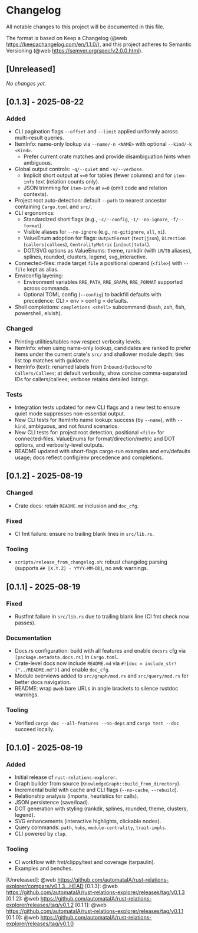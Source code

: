 # Changelog

All notable changes to this project will be documented in this file.

The format is based on Keep a Changelog (@web https://keepachangelog.com/en/1.1.0/),
and this project adheres to Semantic Versioning (@web https://semver.org/spec/v2.0.0.html).

## [Unreleased]

_No changes yet._

## [0.1.3] - 2025-08-22

### Added
- CLI pagination flags `--offset` and `--limit` applied uniformly across multi-result queries.
- ItemInfo: name-only lookup via `--name/-n <NAME>` with optional `--kind/-k <Kind>`.
  - Prefer current crate matches and provide disambiguation hints when ambiguous.
- Global output controls: `-q/--quiet` and `-v/--verbose`.
  - Implicit short output at `v=0` for tables (fewer columns) and for `item-info` text (relation counts only).
  - JSON trimming for `item-info` at `v=0` (omit code and relation contexts).
- Project root auto-detection: default `--path` to nearest ancestor containing `Cargo.toml` and `src/`.
- CLI ergonomics:
  - Standardized short flags (e.g., `-c/--config`, `-I/--no-ignore`, `-f/--format`).
  - Visible aliases for `--no-ignore` (e.g., `no-gitignore`, `all`, `ni`).
  - ValueEnum adoption for flags: `OutputFormat` (`text|json`), `Direction` (`callers|callees`), `CentralityMetric` (`in|out|total`).
  - DOT/SVG options as ValueEnums: theme, rankdir (with `LR`/`TB` aliases), splines, rounded, clusters, legend, svg_interactive.
- Connected-files: made target `file` a positional operand (`<file>`) with `--file` kept as alias.
- Env/config layering:
  - Environment variables `RRE_PATH`, `RRE_GRAPH`, `RRE_FORMAT` supported across commands.
  - Optional TOML config (`--config`) to backfill defaults with precedence: CLI > env > config > defaults.
- Shell completions: `completions <shell>` subcommand (bash, zsh, fish, powershell, elvish).

### Changed
- Printing utilities/tables now respect verbosity levels.
- ItemInfo: when using name-only lookup, candidates are ranked to prefer items under the current crate's `src/` and shallower module depth; ties list top matches with guidance.
- ItemInfo (text): renamed labels from `Inbound/Outbound` to `Callers/Callees`; at default verbosity, show concise comma-separated IDs for callers/callees; verbose retains detailed listings.

### Tests
- Integration tests updated for new CLI flags and a new test to ensure quiet mode suppresses non-essential output.
- New CLI tests for ItemInfo name lookup: success (by `--name`), with `--kind`, ambiguous, and not found scenarios.
- New CLI tests for: project root detection, positional `<file>` for connected-files, ValueEnums for format/direction/metric and DOT options, and verbosity-level outputs.
- README updated with short-flags cargo-run examples and env/defaults usage; docs reflect config/env precedence and completions.

## [0.1.2] - 2025-08-19

### Changed
- Crate docs: retain `README.md` inclusion and `doc_cfg`.

### Fixed
- CI fmt failure: ensure no trailing blank lines in `src/lib.rs`.

### Tooling
- `scripts/release_from_changelog.sh`: robust changelog parsing (supports `## [X.Y.Z] - YYYY-MM-DD`), no awk warnings.

## [0.1.1] - 2025-08-19

### Fixed
- Rustfmt failure in `src/lib.rs` due to trailing blank line (CI fmt check now passes).

### Documentation
- Docs.rs configuration: build with all features and enable `docsrs` cfg via `[package.metadata.docs.rs]` in `Cargo.toml`.
- Crate-level docs now include `README.md` via `#![doc = include_str!("../README.md")]` and enable `doc_cfg`.
- Module overviews added to `src/graph/mod.rs` and `src/query/mod.rs` for better docs navigation.
- README: wrap `@web` bare URLs in angle brackets to silence rustdoc warnings.

### Tooling
- Verified `cargo doc --all-features --no-deps` and `cargo test --doc` succeed locally.

## [0.1.0] - 2025-08-19

### Added
- Initial release of `rust-relations-explorer`.
- Graph builder from source (`KnowledgeGraph::build_from_directory`).
- Incremental build with cache and CLI flags (`--no-cache`, `--rebuild`).
- Relationship analysis (imports, heuristics for calls).
- JSON persistence (save/load).
- DOT generation with styling (rankdir, splines, rounded, theme, clusters, legend).
- SVG enhancements (interactive highlights, clickable nodes).
- Query commands: `path`, `hubs`, `module-centrality`, `trait-impls`.
- CLI powered by `clap`.

### Tooling
- CI workflow with fmt/clippy/test and coverage (tarpaulin).
- Examples and benches.

[Unreleased]: @web <https://github.com/automataIA/rust-relations-explorer/compare/v0.1.3...HEAD>
[0.1.3]: @web <https://github.com/automataIA/rust-relations-explorer/releases/tag/v0.1.3>
[0.1.2]: @web <https://github.com/automataIA/rust-relations-explorer/releases/tag/v0.1.2>
[0.1.1]: @web <https://github.com/automataIA/rust-relations-explorer/releases/tag/v0.1.1>
[0.1.0]: @web <https://github.com/automataIA/rust-relations-explorer/releases/tag/v0.1.0>
